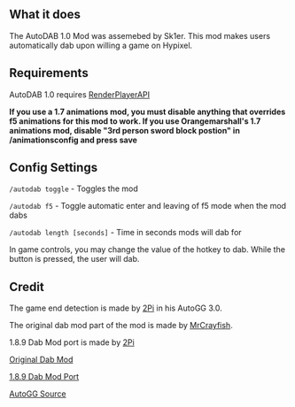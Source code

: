 ## What it does
The AutoDAB 1.0 Mod was assemebed by Sk1er. This mod makes users automatically dab upon willing a game on Hypixel. 

## Requirements 
AutoDAB 1.0 requires [RenderPlayerAPI](https://2pi.pw/dl/RenderPlayerAPI-1.8.9-1.0.jar)

**If you use a 1.7 animations mod, you must disable anything that overrides f5 animations for this mod to work. If you use Orangemarshall's 1.7 animations mod, disable "3rd person sword block postion" in /animationsconfig and press save**
## Config Settings
`/autodab toggle` - Toggles the mod

`/autodab f5` - Toggle automatic enter and leaving of f5 mode when the mod dabs

`/autodab length [seconds]` - Time in seconds mods will dab for

In game controls, you may change the value of the hotkey to dab. While the button is pressed, the user will dab.

## Credit
The game end detection is made by [2Pi](https://twitter.com/2_P_I) in his AutoGG 3.0. 

The original dab mod part of the mod is made by [MrCrayfish](https://twitter.com/MrCraayfish).

1.8.9 Dab Mod port is made by [2Pi](https://twitter.com/2_P_I)


[Original Dab Mod](https://mrcrayfish.com/mods?id=cdabm)

[1.8.9 Dab Mod Port](https://www.youtube.com/watch?v=EYuKzZ81RxU)

[AutoGG Source](https://www.youtube.com/watch?v=1eETPGuSQWA)
